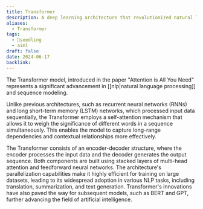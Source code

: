 ```yaml
---
title: Transformer
description: A deep learning architecture that revolutionized natural language processing (NLP) by utilizing self-attention mechanisms to process and generate sequences of data more efficiently than traditional models.
aliases:
  - Transformer
tags:
  - 🌱seedling
  - aiml
draft: false
date: 2024-06-17
backlink:
---
```


The Transformer model, introduced in the paper "Attention is All You Need" represents a significant advancement in [[nlp|natural language processing]] and sequence modeling.

Unlike previous architectures, such as recurrent neural networks (RNNs) and long short-term memory (LSTM) networks, which processed input data sequentially, the Transformer employs a self-attention mechanism that allows it to weigh the significance of different words in a sequence simultaneously. This enables the model to capture long-range dependencies and contextual relationships more effectively.

The Transformer consists of an encoder-decoder structure, where the encoder processes the input data and the decoder generates the output sequence. Both components are built using stacked layers of multi-head attention and feedforward neural networks. The architecture's parallelization capabilities make it highly efficient for training on large datasets, leading to its widespread adoption in various NLP tasks, including translation, summarization, and text generation. Transformer's innovations have also paved the way for subsequent models, such as BERT and GPT, further advancing the field of artificial intelligence.